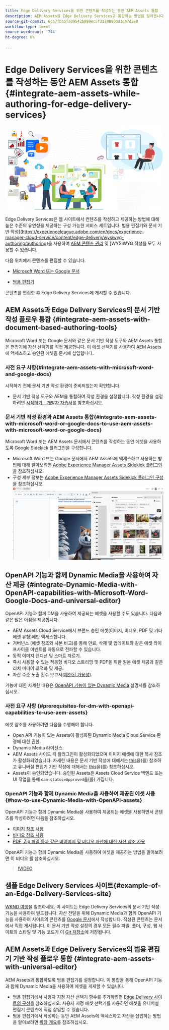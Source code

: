 ```yaml
---
title: Edge Delivery Services을 위한 콘텐츠를 작성하는 동안 AEM Assets 통합
description: AEM Assets을 Edge Delivery Services과 통합하는 방법을 알아봅니다. 이 통합을 통해 AEM Assets을 Microsoft Word 및 Google Docs와 통합하고, AEM Assets을 유니버설 편집기와 통합하고, Dynamic Media을 OpenAPI 기능과 유니버설 편집기와 통합하고, Dynamic Media을 OpenAPI 기능과 Microsoft Word 및 Google Docs를 통합할 수 있습니다. 이 통합 후에는 Microsoft Word 및 Google 문서 내에서 AEM Assets을 사용하고, 유니버설 편집기 내에서 AEM Assets을 사용하고, 유니버설 편집기 내에서 OpenAPI 기능과 함께 Dynamic Media을 사용하여 자산을 전달하고, Microsoft Word 및 Google 문서 내에서 OpenAPI 기능과 함께 Dynamic Media을 사용하여 자산을 전달할 수 있습니다.
source-git-commit: 6cb7fbb5fa09542b999ec5f2178880dd1c47d2e0
workflow-type: tm+mt
source-wordcount: '744'
ht-degree: 0%

---
```


# Edge Delivery Services을 위한 콘텐츠를 작성하는 동안 AEM Assets 통합 {#integrate-aem-assets-while-authoring-for-edge-delivery-services}

![EDS2](/help/assets/assets/EDS2.png)

Edge Delivery Services은 웹 사이트에서 컨텐츠를 작성하고 제공하는 방법에 대해 높은 수준의 유연성을 제공하는 구성 가능한 서비스 세트입니다. 범용 편집기와 문서 기반 작성](https://experienceleague.adobe.com/en/docs/experience-manager-cloud-service/content/edge-delivery/wysiwyg-authoring/authoring)을 사용하여 [AEM 콘텐츠 관리](/help/sites-cloud/authoring/author-publish.md) 및 [WYSIWYG 작성을 모두 사용할 수 있습니다.

다음 위치에서 콘텐츠를 편집할 수 있습니다.

* [Microsoft Word 또는 Google 문서](#integrate-aem-assets-with-document-based-authoring-tools)

* [범용 편집기](#integrate-aem-assets-with-universal-editor)

콘텐츠를 편집한 후 Edge Delivery Services에 게시할 수 있습니다.

## AEM Assets과 Edge Delivery Services의 문서 기반 작성 플로우 통합 {#integrate-aem-assets-with-document-based-authoring-tools}

Microsoft Word 또는 Google 문서와 같은 문서 기반 작성 도구와 AEM Assets 통합은 편집기에 자산 선택기를 직접 제공합니다. 이 에셋 선택기를 사용하여 AEM Assets에 액세스하고 승인된 에셋을 문서에 삽입합니다.

### 사전 요구 사항{#integrate-aem-assets-with-microsoft-word-and-google-docs}

시작하기 전에 문서 기반 작성 환경이 준비되었는지 확인합니다.

* 문서 기반 작성 도구와 AEM을 통합하여 작성 환경을 설정합니다. 작성 환경을 설정하려면 [시작하기 - 개발자 자습서](https://www.aem.live/developer/tutorial)를 참조하십시오.

### 문서 기반 작성 환경과 AEM Assets 통합{#integrate-aem-assets-with-microsoft-word-or-google-docs-to-use-aem-assets-with-microsoft-word-or-google-docs}

Microsoft Word 또는 AEM Assets 문서에서 콘텐츠를 작성하는 동안 에셋을 사용하도록 Google Sidekick 플러그인을 구성합니다.

* Microsoft Word 또는 Google 문서에서 AEM Assets에 액세스하고 사용하는 방법에 대해 알아보려면 [Adobe Experience Manager Assets Sidekick 플러그인](https://www.aem.live/docs/aem-assets-sidekick-plugin#using-experience-manager-assets-for-website-authors)을 참조하십시오.
* 구성 세부 정보는 [Adobe Experience Manager Assets Sidekick 플러그인 구성](https://www.aem.live/developer/configuring-aem-assets-sidekick-plugin)을 참조하십시오.
  ![my-assets-sidebar](/help/assets/assets/my-assets-sidebar.png)

## OpenAPI 기능과 함께 Dynamic Media을 사용하여 자산 제공 {#integrate-Dynamic-Media-with-OpenAPI-capabilities-with-Microsoft-Word-Google-Docs-and-universal-editor}

OpenAPI 기능과 함께 DM을 사용하여 제공되는 에셋을 사용할 수도 있습니다. 다음과 같은 많은 이점을 제공합니다.

* AEM Assets Cloud Service에서 브랜드 승인 에셋(이미지, 비디오, PDF 및 기타 에셋 유형)에만 액세스합니다.
* 거버넌스 (에셋 참조와 사본 비교)를 통해 만료, 삭제 및 업데이트와 같은 에셋 라이프사이클 이벤트를 자동으로 전파할 수 있습니다.
* 동적 이미지 렌디션 및 스마트 자르기.
* 즉시 사용할 수 있는 적응형 비디오 스트리밍 및 PDF을 위한 원본 에셋 제공과 같은 리치 미디어 최적화 및 제공.
* 자산 수준 노출 횟수 보고서([제한된 가용성](/help/assets/manage-reports-assets-view.md#dynamic-media-delivery-reports)).

기능에 대한 자세한 내용은 [OpenAPI 기능이 있는 Dynamic Media](https://experienceleague.adobe.com/en/docs/experience-manager-cloud-service/content/assets/dynamicmedia/dynamic-media-open-apis/dynamic-media-open-apis-overview) 설명서를 참조하십시오.

### 사전 요구 사항 {#prerequisites-for-dm-with-openapi-capabilities-to-use-aem-assets}

에셋 참조를 사용하려면 다음을 수행해야 합니다.

* Open API 기능이 있는 Assets이 활성화된 Dynamic Media Cloud Service 환경에 대한 권한.
* Dynamic Media 라이선스.
* AEM Assets 사이드 킥 플러그인이 활성화되었으며 이미지 에셋에 대한 복사 참조가 활성화되었습니다. 자세한 내용은 문서 기반 작성에 대해서는 [this](https://www.aem.live/developer/configuring-aem-assets-sidekick-plugin#copymode)을(를) 참조하고 유니버설 편집기 기반 작성에 대해서는 [this](https://developer.adobe.com/uix/docs/extension-manager/extension-developed-by-adobe/configurable-asset-picker/#extension-overview)을(를) 참조하십시오.
* Assets이 승인되었습니다. 승인된 Assets은 Assets Cloud Service 백엔드 또는 UI 작업을 통해 `dam:status=Approved`을(를) 가집니다.

### OpenAPI 기능과 함께 Dynamic Media을 사용하여 제공된 에셋 사용{#how-to-use-Dynamic-Media-with-OpenAPI-assets}

OpenAPI 기능과 함께 Dynamic Media을 사용하여 제공되는 에셋을 사용하면서 콘텐츠를 작성하려면 다음을 참조하십시오.

* [이미지 참조 사용](https://www.aem.live/docs/aem-assets-sidekick-plugin#using-image-references-when-authoring-content)
* [비디오 참조 사용](https://www.aem.live/docs/aem-assets-sidekick-plugin#using-video-references-when-authoring-content)
* [PDF, Zip 파일 등과 같은 비이미지 및 비디오 자산에 대한 자산 참조 사용](https://www.aem.live/docs/aem-assets-sidekick-plugin#using-asset-references-for-pdf-zip-etc-when-authoring-content)

OpenAPI 기능과 함께 Dynamic Media을 사용하여 에셋을 제공하는 방법을 알아보려면 이 비디오 를 참조하십시오.

>[!VIDEO](https://video.tv.adobe.com/v/3441155)

## 샘플 Edge Delivery Services 사이트{#example-of-an-Edge-Delivery-Services-site}

[WKND 여행](https://aem-dynamicmedia-demo--dm--hlxsites.aem.live/travel-hospitality/wknd-trvl-home)을 참조하세요. 이 사이트는 Edge Delivery Services의 문서 기반 작성 기능을 사용하여 빌드됩니다. 자산 전달을 위해 Dynamic Media과 함께 OpenAPI 기능을 사용하여 사이트의 콘텐츠를 [Google 문서](https://drive.google.com/drive/folders/1HCCHRWp4HJIXW_cUv5cRDQ5DzzqiZsXT)에서 작성합니다. 작성된 콘텐츠는 문서에서 직접 게시됩니다. 이 문서 기반 작성 설정의 경우 모든 필수 파일, 폴더, 구성, 웹 사이트의 스타일 및 기능 코드가 이 [Git 저장소](https://github.com/hlxsites/franklin-assets-selector/tree/aem-dynamicmedia-demo/blocks)에 저장됩니다.

## AEM Assets과 Edge Delivery Services의 범용 편집기 기반 작성 플로우 통합 {#integrate-aem-assets-with-universal-editor}

AEM Assets과 통합하도록 범용 편집기를 설정합니다. 이 통합을 통해 OpenAPI 기능과 함께 Dynamic Media을 사용하여 에셋을 게재할 수 있습니다.

* 범용 편집기에서 사용자 지정 자산 선택기 함수를 추가하려면 [Edge Delivery 사이트의 구성](https://developer.adobe.com/uix/docs/extension-manager/extension-developed-by-adobe/configurable-asset-picker/#configuration-in-edge-delivery-site)을 참조하십시오. 사용자 지정 에셋 선택기를 사용하면 에셋을 유니버설 편집기 콘텐츠에 직접 삽입할 수 있습니다.
* 범용 편집기에서 작성하는 동안 AEM Assets에 액세스하고 자산을 삽입하는 방법을 알아보려면 [확장 개요](https://developer.adobe.com/uix/docs/extension-manager/extension-developed-by-adobe/configurable-asset-picker/#extension-overview)를 참조하십시오.
